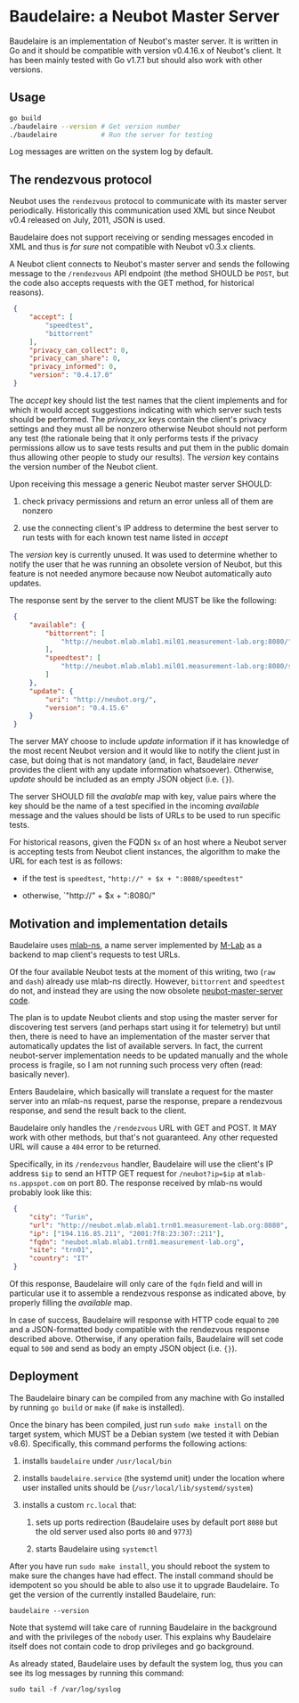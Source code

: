 # Baudelaire: a Neubot Master Server

Baudelaire is an implementation of Neubot's master server. It is written in Go
and it should be compatible with version v0.4.16.x of Neubot's client. It has
been mainly tested with Go v1.7.1 but should also work with other versions.

## Usage

```bash
go build
./baudelaire --version # Get version number
./baudelaire           # Run the server for testing
```

Log messages are written on the system log by default.

## The rendezvous protocol

Neubot uses the `rendezvous` protocol to communicate with its master server
periodically. Historically this communication used XML but since Neubot v0.4
released on July, 2011, JSON is used.

Baudelaire does not support receiving or sending messages encoded in XML and
thus is *for sure* not compatible with Neubot v0.3.x clients.

A Neubot client connects to Neubot's master server and sends the following
message to the `/rendezvous` API endpoint (the method SHOULD be `POST`, but
the code also accepts requests with the GET method, for historical reasons).

```JSON
 {
     "accept": [
         "speedtest",
         "bittorrent"
     ],
     "privacy_can_collect": 0,
     "privacy_can_share": 0,
     "privacy_informed": 0,
     "version": "0.4.17.0"
 }
```

The *accept* key should list the test names that the client implements and for
which it would accept suggestions indicating with which server such tests should
be performed. The *privacy_xx* keys contain the client's privacy settings and
they must all be nonzero otherwise Neubot should not perform any test (the
rationale being that it only performs tests if the privacy permissions allow
us to save tests results and put them in the public domain thus allowing other
people to study our results). The *version* key contains the version number
of the Neubot client.

Upon receiving this message a generic Neubot master server SHOULD:

1. check privacy permissions and return an error unless all of them are nonzero

2. use the connecting client's IP address to determine the best server to run
   tests with for each known test name listed in *accept*

The *version* key is currently unused. It was used to determine whether to
notify the user that he was running an obsolete version of Neubot, but this
feature is not needed anymore because now Neubot automatically auto updates.

The response sent by the server to the client MUST be like the following:

```JSON
 {
     "available": {
         "bittorrent": [
             "http://neubot.mlab.mlab1.mil01.measurement-lab.org:8080/"
         ],
         "speedtest": [
             "http://neubot.mlab.mlab1.mil01.measurement-lab.org:8080/speedtest"
         ]
     },
     "update": {
         "uri": "http://neubot.org/",
         "version": "0.4.15.6"
     }
 }
```

The server MAY choose to include *update* information if it has knowledge of the
most recent Neubot version and it would like to notify the client just in case,
but doing that is not mandatory (and, in fact, Baudelaire *never* provides the
client with any update information whatsoever). Otherwise, *update* should be
included as an empty JSON object (i.e. `{}`).

The server SHOULD fill the *avalable* map with key, value pairs where the key
should be the name of a test specified in the incoming *available* message and
the values should be lists of URLs to be used to run specific tests.

For historical reasons, given the FQDN `$x` of an host where a Neubot server
is accepting tests from Neubot client instances, the algorithm to make the URL
for each test is as follows:

- if the test is `speedtest`, `"http://" + $x + ":8080/speedtest"`

- otherwise, `"http://" + $x + ":8080/"

## Motivation and implementation details

Baudelaire uses [mlab-ns](https://docs.google.com/document/d/1eJhS75EZHDLmC6exggStr_b1euiR24_MVBJc1L6eH2c/view),
a name server implemented by [M-Lab](http://www.measurementlab.net/) as a
backend to map client's requests to test URLs.

Of the four available Neubot tests at the moment of this writing, two (`raw`
and `dash`) already use mlab-ns directly. However, `bittorrent` and `speedtest`
do not, and instead they are using the now obsolete
[neubot-master-server code](https://github.com/neubot/neubot/tree/3db1a1309a0eebacbf0f3c8df95c7d7ee68d8c59/neubot/rendezvous).

The plan is to update Neubot clients and stop using the master server for
discovering test servers (and perhaps start using it for telemetry) but until
then, there is need to have an implementation of the master server that
automatically updates the list of available servers. In fact, the current
neubot-server implementation needs to be updated manually and the whole process
is fragile, so I am not running such process very often (read: basically never).

Enters Baudelaire, which basically will translate a request for the master
server into an mlab-ns request, parse the response, prepare a rendezvous
response, and send the result back to the client.

Baudelaire only handles the `/rendezvous` URL with GET and POST. It MAY work
with other methods, but that's not guaranteed. Any other requested URL will
cause a `404` error to be returned.

Specifically, in its `/rendezvous` handler, Baudelaire will use the client's
IP address `$ip` to send an HTTP GET request for `/neubot?ip=$ip` at
`mlab-ns.appspot.com` on port 80. The response received by mlab-ns would
probably look like this:

```JSON
 {
     "city": "Turin",
     "url": "http://neubot.mlab.mlab1.trn01.measurement-lab.org:8080",
     "ip": ["194.116.85.211", "2001:7f8:23:307::211"],
     "fqdn": "neubot.mlab.mlab1.trn01.measurement-lab.org",
     "site": "trn01",
     "country": "IT"
 }
```

Of this response, Baudelaire will only care of the `fqdn` field and will in
particular use it to assemble a rendezvous response as indicated above,
by properly filling the *available* map.

In case of success, Baudelaire will response with HTTP code equal to `200`
and a JSON-formatted body compatible with the rendezvous response described
above. Otherwise, if any operation fails, Baudelaire will set code equal
to `500` and send as body an empty JSON object (i.e. `{}`).

## Deployment

The Baudelaire binary can be compiled from any machine with Go installed
by running `go build` or `make` (if `make` is installed).

Once the binary has been compiled, just run `sudo make install` on the
target system, which MUST be a Debian system (we tested it with Debian v8.6).
Specifically, this command performs the following actions:

1. installs `baudelaire` under `/usr/local/bin`

2. installs `baudelaire.service` (the systemd unit) under the location
   where user installed units should be (`/usr/local/lib/systemd/system`)

3. installs a custom `rc.local` that:

    1. sets up ports redirection (Baudelaire uses by default port `8080` but
       the old server used also ports `80` and `9773`)

    2. starts Baudelaire using `systemctl`

After you have run `sudo make install`, you should reboot the system to make
sure the changes have had effect. The install command should be idempotent so
you should be able to also use it to upgrade Baudelaire. To get the version
of the currently installed Baudelaire, run:

```
baudelaire --version
```

Note that systemd will take care of running Baudelaire in the background
and with the privileges of the `nobody` user. This explains why Baudelaire
itself does not contain code to drop privileges and go background.

As already stated, Baudelaire uses by default the system log, thus you
can see its log messages by running this command:

```
sudo tail -f /var/log/syslog
```
